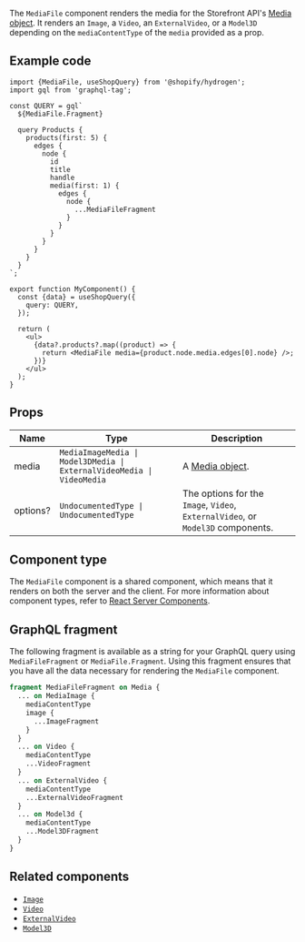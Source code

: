 <!-- This file is generated from source code in the Shopify/hydrogen repo. Edit the files in /packages/hydrogen/src/components/MediaFile and run 'yarn generate-docs' at the root of this repo. For more information, refer to https://github.com/Shopify/shopify-dev/blob/master/content/internal/operations/hydrogen-reference-docs.md. -->

The `MediaFile` component renders the media for the Storefront API's
[Media object](/api/storefront/reference/products/media). It renders an `Image`, a
`Video`, an `ExternalVideo`, or a `Model3D` depending on the `mediaContentType` of the
`media` provided as a prop.

## Example code

```tsx
import {MediaFile, useShopQuery} from '@shopify/hydrogen';
import gql from 'graphql-tag';

const QUERY = gql`
  ${MediaFile.Fragment}

  query Products {
    products(first: 5) {
      edges {
        node {
          id
          title
          handle
          media(first: 1) {
            edges {
              node {
                ...MediaFileFragment
              }
            }
          }
        }
      }
    }
  }
`;

export function MyComponent() {
  const {data} = useShopQuery({
    query: QUERY,
  });

  return (
    <ul>
      {data?.products?.map((product) => {
        return <MediaFile media={product.node.media.edges[0].node} />;
      })}
    </ul>
  );
}
```

## Props

| Name     | Type                                                                                         | Description                                                                     |
| -------- | -------------------------------------------------------------------------------------------- | ------------------------------------------------------------------------------- |
| media    | <code>MediaImageMedia &#124; Model3DMedia &#124; ExternalVideoMedia &#124; VideoMedia</code> | A [Media object](/api/storefront/reference/products/media).                     |
| options? | <code>UndocumentedType &#124; UndocumentedType</code>                                        | The options for the `Image`, `Video`, `ExternalVideo`, or `Model3D` components. |

## Component type

The `MediaFile` component is a shared component, which means that it renders on both the server and the client. For more information about component types, refer to [React Server Components](/custom-storefronts/hydrogen/framework/react-server-components).

## GraphQL fragment

The following fragment is available as a string for your GraphQL query using `MediaFileFragment` or `MediaFile.Fragment`. Using this fragment ensures that you have all the data necessary for rendering the `MediaFile` component.

```graphql
fragment MediaFileFragment on Media {
  ... on MediaImage {
    mediaContentType
    image {
      ...ImageFragment
    }
  }
  ... on Video {
    mediaContentType
    ...VideoFragment
  }
  ... on ExternalVideo {
    mediaContentType
    ...ExternalVideoFragment
  }
  ... on Model3d {
    mediaContentType
    ...Model3DFragment
  }
}
```

## Related components

- [`Image`](/api/hydrogen/components/primitive/image)
- [`Video`](/api/hydrogen/components/primitive/video)
- [`ExternalVideo`](/api/hydrogen/components/primitive/externalvideo)
- [`Model3D`](/api/hydrogen/components/primitive/model3d)
